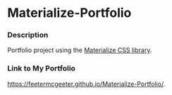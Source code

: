# Materialize-Portfolio

### Description
Portfolio project using the [Materialize CSS library](https://materializecss.com/).  

### Link to My Portfolio
https://feetermcgeeter.github.io/Materialize-Portfolio/.


